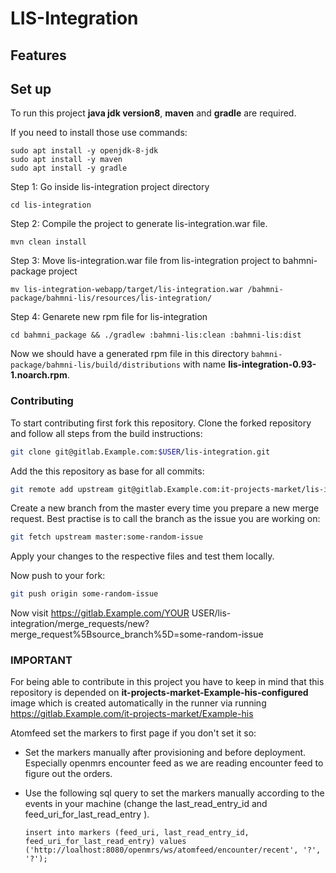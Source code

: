 # LIS-Integration

## Features

## Set up 

To run this project **java jdk version8**, **maven** and **gradle** are required.

If you need to install those use commands:
```
sudo apt install -y openjdk-8-jdk
sudo apt install -y maven
sudo apt install -y gradle
```

Step 1: Go inside lis-integration project directory
```
cd lis-integration
```

Step 2: Compile the project to generate lis-integration.war file.
```
mvn clean install 
```

Step 3: Move lis-integration.war file from lis-integration project to bahmni-package project
```
mv lis-integration-webapp/target/lis-integration.war /bahmni-package/bahmni-lis/resources/lis-integration/
```

Step 4: Genarete new rpm file for lis-integration
```
cd bahmni_package && ./gradlew :bahmni-lis:clean :bahmni-lis:dist
```

Now we should have a generated rpm file in this directory ```bahmni-package/bahmni-lis/build/distributions``` with name **lis-integration-0.93-1.noarch.rpm**.

### Contributing

To start contributing first fork this repository. Clone the forked repository and follow all steps from the build instructions:
```bash
git clone git@gitlab.Example.com:$USER/lis-integration.git
```

Add the this repository as base for all commits:
```bash
git remote add upstream git@gitlab.Example.com:it-projects-market/lis-integration.git
```

Create a new branch from the master every time you prepare a new merge request. Best practise is to call the branch as the issue you are working on:
```bash
git fetch upstream master:some-random-issue
```

Apply your changes to the respective files and test them locally. 

Now push to your fork:
```bash
git push origin some-random-issue
```
Now visit https://gitlab.Example.com/YOUR USER/lis-integration/merge_requests/new?merge_request%5Bsource_branch%5D=some-random-issue

### IMPORTANT

For being able to contribute in this project you have to keep in mind that this repository is depended on **it-projects-market-Example-his-configured** image which is created automatically in the runner via running https://gitlab.Example.com/it-projects-market/Example-his

Atomfeed set the markers to first page if you don't set it so: 

 - Set the markers manually after provisioning and before deployment. Especially openmrs encounter feed as we are reading encounter feed to figure out the orders.

 - Use the following sql query to set the markers manually according to the events in your machine (change the last_read_entry_id and feed_uri_for_last_read_entry ).
	```
	insert into markers (feed_uri, last_read_entry_id, feed_uri_for_last_read_entry) values ('http://loalhost:8080/openmrs/ws/atomfeed/encounter/recent', '?', '?');
	```